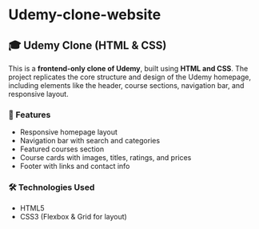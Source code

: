 # Udemy-clone-website

## 🎓 Udemy Clone (HTML & CSS)

This is a **frontend-only clone of Udemy**, built using **HTML and CSS**. The project replicates the core structure and design of the Udemy homepage, including elements like the header, course sections, navigation bar, and responsive layout.

### 🚀 Features

* Responsive homepage layout
* Navigation bar with search and categories
* Featured courses section
* Course cards with images, titles, ratings, and prices
* Footer with links and contact info

### 🛠️ Technologies Used

* HTML5
* CSS3 (Flexbox & Grid for layout)

